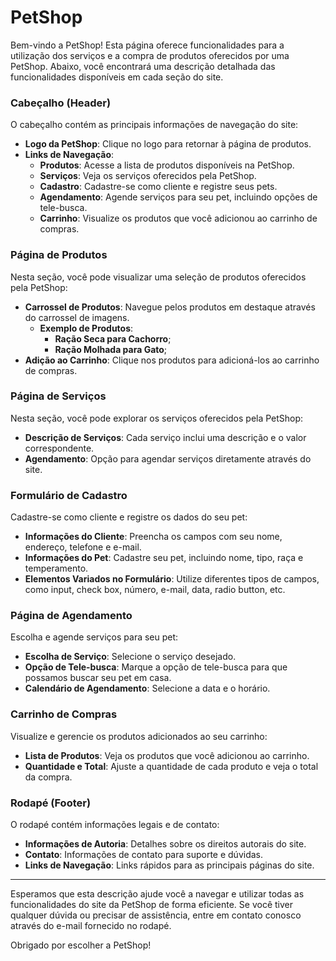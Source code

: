 # PetShop

Bem-vindo a PetShop! Esta página oferece funcionalidades para a utilização dos serviços e a compra de produtos oferecidos por uma PetShop. Abaixo, você encontrará uma descrição detalhada das funcionalidades disponíveis em cada seção do site.

### Cabeçalho (Header)
O cabeçalho contém as principais informações de navegação do site:

- **Logo da PetShop**: Clique no logo para retornar à página de produtos.
- **Links de Navegação**:
  - **Produtos**: Acesse a lista de produtos disponíveis na PetShop.
  - **Serviços**: Veja os serviços oferecidos pela PetShop.
  - **Cadastro**: Cadastre-se como cliente e registre seus pets.
  - **Agendamento**: Agende serviços para seu pet, incluindo opções de tele-busca.
  - **Carrinho**: Visualize os produtos que você adicionou ao carrinho de compras.

### Página de Produtos
Nesta seção, você pode visualizar uma seleção de produtos oferecidos pela PetShop:

- **Carrossel de Produtos**: Navegue pelos produtos em destaque através do carrossel de imagens.
  - **Exemplo de Produtos**:
    - **Ração Seca para Cachorro**;
    - **Ração Molhada para Gato**;
- **Adição ao Carrinho**: Clique nos produtos para adicioná-los ao carrinho de compras.

### Página de Serviços
Nesta seção, você pode explorar os serviços oferecidos pela PetShop:

- **Descrição de Serviços**: Cada serviço inclui uma descrição e o valor correspondente.
- **Agendamento**: Opção para agendar serviços diretamente através do site.

### Formulário de Cadastro
Cadastre-se como cliente e registre os dados do seu pet:

- **Informações do Cliente**: Preencha os campos com seu nome, endereço, telefone e e-mail.
- **Informações do Pet**: Cadastre seu pet, incluindo nome, tipo, raça e temperamento.
- **Elementos Variados no Formulário**: Utilize diferentes tipos de campos, como input, check box, número, e-mail, data, radio button, etc.

### Página de Agendamento
Escolha e agende serviços para seu pet:

- **Escolha de Serviço**: Selecione o serviço desejado.
- **Opção de Tele-busca**: Marque a opção de tele-busca para que possamos buscar seu pet em casa.
- **Calendário de Agendamento**: Selecione a data e o horário.

### Carrinho de Compras
Visualize e gerencie os produtos adicionados ao seu carrinho:

- **Lista de Produtos**: Veja os produtos que você adicionou ao carrinho.
- **Quantidade e Total**: Ajuste a quantidade de cada produto e veja o total da compra.

### Rodapé (Footer)
O rodapé contém informações legais e de contato:

- **Informações de Autoria**: Detalhes sobre os direitos autorais do site.
- **Contato**: Informações de contato para suporte e dúvidas.
- **Links de Navegação**: Links rápidos para as principais páginas do site.

---

Esperamos que esta descrição ajude você a navegar e utilizar todas as funcionalidades do site da PetShop de forma eficiente. Se você tiver qualquer dúvida ou precisar de assistência, entre em contato conosco através do e-mail fornecido no rodapé.

Obrigado por escolher a PetShop!
